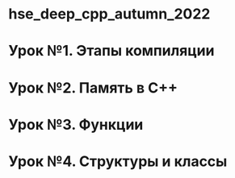 # hse_deep_cpp_autumn_2022

# Урок №1. Этапы компиляции
# Урок №2. Память в C++
# Урок №3. Функции
# Урок №4. Структуры и классы
